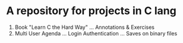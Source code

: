 # A repository for projects in C lang
1. Book "Learn C the Hard Way"
... Annotations &amp; Exercises
2. Multi User Agenda
... Login Authentication
... Saves on binary files
